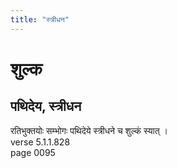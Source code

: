 ```yaml
---
title: "स्त्रीधन"
---
```


# शुल्क
## पथिदेय, स्त्रीधन
रतिभुक्तयोः सम्भोगः पथिदेये स्त्रीधने च शुल्कं स्यात् ।<br />verse 5.1.1.828<br />page 0095

